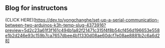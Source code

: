 ## Blog for instructons
(CLICK HERE)[https://dev.to/yongchanghe/set-up-a-serial-communication-between-two-arduinos-k3h-temp-slug-4373916?preview=5d2c23a61f3f161c494b1a82f21471c315f4f8b54cf456d196653e558e1b2d246e93c159b7ca7657dbee4b11330d08ae60dcf7e08ae8881b2c6a6d28]
